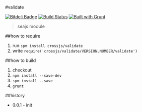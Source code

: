 #validate

[![Bitdeli Badge](https://d2weczhvl823v0.cloudfront.net/crossjs/validate/trend.png)](https://bitdeli.com/free "Bitdeli Badge")
[![Build Status](https://api.travis-ci.org/crossjs/validate.png?branch=master)](http://travis-ci.org/crossjs/validate)
[![Built with Grunt](https://cdn.gruntjs.com/builtwith.png)](http://gruntjs.com/)

 > seajs module

##how to require
1. run `spm install crossjs/validate`
1. write `require('crossjs/validate/VERSION.NUMBER/validate')`

##how to build
1. checkout
1. `npm install --save-dev`
1. `spm install --save`
1. `grunt`

##history

- 0.0.1 - init
